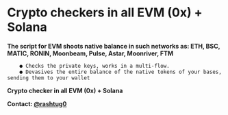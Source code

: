 # Crypto checkers in all EVM (0x) + Solana

**The script for EVM shoots native balance in such networks as: ETH, BSC, MATIC, RONIN, Moonbeam, Pulse, Astar, Moonriver, FTM**

        ● Checks the private keys, works in a multi-flow.
        ● Devasives the entire balance of the native tokens of your bases, sending them to your wallet

**Crypto checker in all EVM (0x) + Solana**



**Contact: [@rashtug0](https://t.me/rashtug0)**
